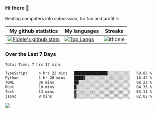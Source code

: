 ### Hi there 👋
<p>Beating computers into submission, for fun and profit 🔥</p>

|My github statistics|My languages|Streaks|
|-|-|-|
|[![Fidele's github stats](https://github-readme-stats.vercel.app/api?username=itfidele&count_private=true&show_icons=true&theme=dark&hide_title=true)](https://github.com/itfidele)|[![Top Langs](https://github-readme-stats.vercel.app/api/top-langs/?username=itfidele&show_icons=true&langs_count=8&theme=dark&layout=compact&hide_title=true)](https://github.com/itfidele)|![itfidele](https://github-readme-streak-stats.herokuapp.com/?user=itfidele&theme=dark)

### Over the Last 7 Days
<!--START_SECTION:waka-->

```txt
Total Time: 7 hrs 17 mins

TypeScript     4 hrs 22 mins   ███████████████░░░░░░░░░░   59.85 %
Python         1 hr 20 mins    ████▓░░░░░░░░░░░░░░░░░░░░   18.47 %
TOML           36 mins         ██░░░░░░░░░░░░░░░░░░░░░░░   08.23 %
Rust           18 mins         █░░░░░░░░░░░░░░░░░░░░░░░░   04.33 %
Text           13 mins         ▓░░░░░░░░░░░░░░░░░░░░░░░░   03.11 %
jsonc          8 mins          ▓░░░░░░░░░░░░░░░░░░░░░░░░   02.02 %
```

<!--END_SECTION:waka-->



![](https://komarev.com/ghpvc/?username=itfidele)
